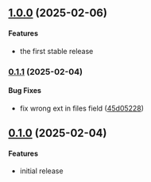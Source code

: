 ## [1.0.0](http://github.com/twada/node-descmd-reporter/releases/tag/v1.0.0) (2025-02-06)


#### Features

* the first stable release


### [0.1.1](http://github.com/twada/node-descmd-reporter/releases/tag/v0.1.1) (2025-02-04)


#### Bug Fixes

* fix wrong ext in files field ([45d05228](http://github.com/twada/node-descmd-reporter/commit/45d052280dbd3088ed48818594fee1e2b3ca1aa6))


## [0.1.0](http://github.com/twada/node-descmd-reporter/releases/tag/v0.1.0) (2025-02-04)


#### Features

* initial release
